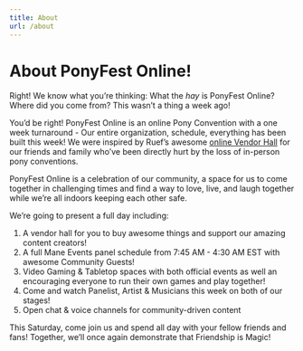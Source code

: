 ```yaml
---
title: About
url: /about
---
```


# About PonyFest Online!
<div class="text-box" style="text-align: left">

Right! We know what you’re thinking: What the _hay_ is PonyFest Online? Where did you come from? This wasn’t a thing a week ago!

You’d be right! PonyFest Online is an online Pony Convention with a one week turnaround - Our entire organization, schedule,
everything has been built this week! We were inspired by Ruef’s awesome [online Vendor Hall](https://bit.ly/SupportVendors) for our
friends and family who’ve been directly hurt by the loss of in-person pony conventions.

PonyFest Online is a celebration of our community, a space for us to come together in challenging times and find a way to love,
live, and laugh together while we’re all indoors keeping each other safe.

We’re going to present a full day including:
1. A vendor hall for you to buy awesome things and support our amazing content creators!
2. A full Mane Events panel schedule from 7:45 AM - 4:30 AM EST with awesome Community Guests!
3. Video Gaming & Tabletop spaces with both official events as well an encouraging everyone to run their own games and play together!
4. Come and watch Panelist, Artist & Musicians this week on both of our stages!
5. Open chat & voice channels for community-driven content

This Saturday, come join us and spend all day with your fellow friends and fans! Together, we’ll once again demonstrate that Friendship is Magic!

</div>